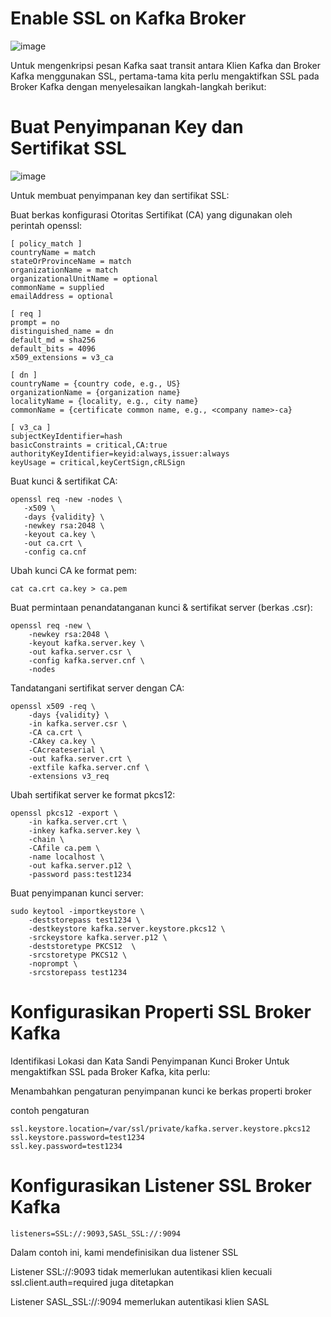 #  Enable SSL on Kafka Broker

![image](https://github.com/user-attachments/assets/48087ba0-f7ae-4c69-bf62-42f1677118a2)

Untuk mengenkripsi pesan Kafka saat transit antara Klien Kafka dan Broker Kafka menggunakan SSL, pertama-tama kita perlu mengaktifkan SSL pada Broker Kafka dengan menyelesaikan langkah-langkah berikut:

# Buat Penyimpanan Key dan Sertifikat SSL

![image](https://github.com/user-attachments/assets/4cf8687b-545f-4f69-9e76-750d0d69243a)

Untuk membuat penyimpanan key dan sertifikat SSL:

Buat berkas konfigurasi Otoritas Sertifikat (CA) yang digunakan oleh perintah openssl:

```
[ policy_match ]
countryName = match
stateOrProvinceName = match
organizationName = match
organizationalUnitName = optional
commonName = supplied
emailAddress = optional

[ req ]
prompt = no
distinguished_name = dn
default_md = sha256
default_bits = 4096
x509_extensions = v3_ca

[ dn ]
countryName = {country code, e.g., US}
organizationName = {organization name}
localityName = {locality, e.g., city name}
commonName = {certificate common name, e.g., <company name>-ca}

[ v3_ca ]
subjectKeyIdentifier=hash
basicConstraints = critical,CA:true
authorityKeyIdentifier=keyid:always,issuer:always
keyUsage = critical,keyCertSign,cRLSign
```

Buat kunci & sertifikat CA:

```
openssl req -new -nodes \
   -x509 \
   -days {validity} \
   -newkey rsa:2048 \
   -keyout ca.key \
   -out ca.crt \
   -config ca.cnf
```

Ubah kunci CA ke format pem:

```
cat ca.crt ca.key > ca.pem
```

Buat permintaan penandatanganan kunci & sertifikat server (berkas .csr):

```
openssl req -new \
    -newkey rsa:2048 \
    -keyout kafka.server.key \
    -out kafka.server.csr \
    -config kafka.server.cnf \
    -nodes
```

Tandatangani sertifikat server dengan CA:

```
openssl x509 -req \
    -days {validity} \
    -in kafka.server.csr \
    -CA ca.crt \
    -CAkey ca.key \
    -CAcreateserial \
    -out kafka.server.crt \
    -extfile kafka.server.cnf \
    -extensions v3_req
```

Ubah sertifikat server ke format pkcs12:

```
openssl pkcs12 -export \
    -in kafka.server.crt \
    -inkey kafka.server.key \
    -chain \
    -CAfile ca.pem \
    -name localhost \
    -out kafka.server.p12 \
    -password pass:test1234
```

Buat penyimpanan kunci server:

```
sudo keytool -importkeystore \
    -deststorepass test1234 \
    -destkeystore kafka.server.keystore.pkcs12 \
    -srckeystore kafka.server.p12 \
    -deststoretype PKCS12  \
    -srcstoretype PKCS12 \
    -noprompt \
    -srcstorepass test1234
```

# Konfigurasikan Properti SSL Broker Kafka

Identifikasi Lokasi dan Kata Sandi Penyimpanan Kunci Broker
Untuk mengaktifkan SSL pada Broker Kafka, kita perlu:

Menambahkan pengaturan penyimpanan kunci ke berkas properti broker

contoh pengaturan
```
ssl.keystore.location=/var/ssl/private/kafka.server.keystore.pkcs12
ssl.keystore.password=test1234
ssl.key.password=test1234
```

# Konfigurasikan Listener SSL Broker Kafka
```
listeners=SSL://:9093,SASL_SSL://:9094
```

Dalam contoh ini, kami mendefinisikan dua listener SSL

Listener SSL://:9093 tidak memerlukan autentikasi klien kecuali ssl.client.auth=required juga ditetapkan

Listener SASL_SSL://:9094 memerlukan autentikasi klien SASL
